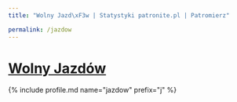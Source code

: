 ```yaml
---
title: "Wolny Jazd\xF3w | Statystyki patronite.pl | Patromierz"

permalink: /jazdow
---
```


# [Wolny Jazdów](https://patronite.pl/jazdow)

{% include profile.md name="jazdow" prefix="j" %}
